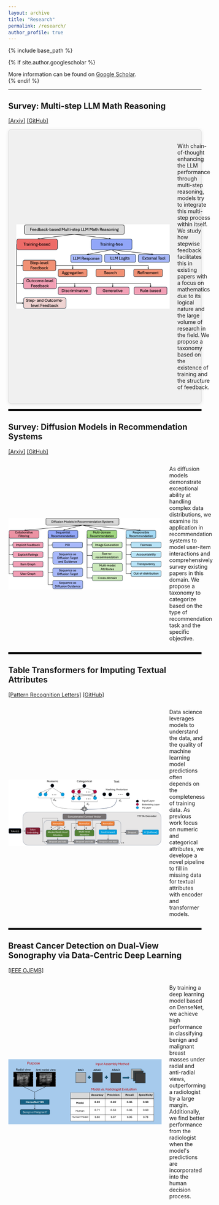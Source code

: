 ```yaml
---
layout: archive
title: "Research"
permalink: /research/
author_profile: true
---
```


{% include base_path %}

{% if site.author.googlescholar %}
  <div class="wordwrap">More information can be found on <a href="{{site.author.googlescholar}}">Google Scholar</a>.</div>
{% endif %}

---

## **Survey: Multi-step LLM Math Reasoning**
[[Arxiv]](https://arxiv.org/pdf/2502.14333) [[GitHub]](https://github.com/tingruew/Feedback-based-Multi-step-LLM-Math-Reasoning)

<div style="display: flex; align-items: center; background-color: #f0f0f0; border: 1px solid #ddd; padding: 20px; border-radius: 8px; box-shadow: 0 2px 10px rgba(0, 0, 0, 0.1);">
  <img src="../images/publications/mathreasoning.png" width="400" style="margin-right: 20px;" />
  <p>With chain-of-thought enhancing the LLM performance through multi-step reasoning, models try to integrate this multi-step process within itself. We study how stepwise feedback facilitates this in existing papers with a focus on mathematics due to its logical nature and the large volume of research in the field. We propose a taxonomy based on the existence of training and the structure of feedback.</p>
</div>

<hr style="border: 2px solid black;" />

## **Survey: Diffusion Models in Recommendation Systems**
[[Arxiv]](https://arxiv.org/pdf/2501.10548) [[GitHub]](https://github.com/tingruew/DiffusionModels-In-RecSys)

<div style="display: flex; align-items: center;">
  <img src="../images/publications/diffusionrecsys.png" width="400" style="margin-right: 20px;" />
  <p>As diffusion models demonstrate exceptional ability at handling complex data distributions, we examine its application in recommendation systems to model user-item interactions and comprehensively survey existing papers in this domain. We propose a taxonomy to categorize based on the type of recommendation task and the specific objective. </p>
</div>

<hr style="border: 2px solid black;" />

## **Table Transformers for Imputing Textual Attributes**
[[Pattern Recognition Letters]](https://arxiv.org/pdf/2408.02128) [[GitHub]](https://github.com/tingruew/TTITA-Text-Imputation)

<div style="display: flex; align-items: center;">
  <img src="../images/publications/ttita.png" width="400" style="margin-right: 20px;" />
  <p>Data science leverages models to understand the data, and the quality of machine learning model predictions often depends on the completeness of training data. As previous work focus on numeric and categorical attributes, we develope a novel pipeline to fill in missing data for textual attributes with encoder and transformer models.</p>
</div>

<hr style="border: 2px solid black;" />

## **Breast Cancer Detection on Dual-View Sonography via Data-Centric Deep Learning**
[[IEEE OJEMB]](https://ieeexplore.ieee.org/abstract/document/10666269)

<div style="display: flex; align-items: center;">
  <img src="../images/publications/bc.jpg" width="400" style="margin-right: 20px;" />
  <p>By training a deep learning model based on DenseNet, we achieve high performance in classifying benign and malignant breast masses under radial and anti-radial views, outperforming a radiologist by a large margin. Additionally, we find better performance from the radiologist when the model's predictions are incorporated into the human decision process.</p>
</div>
